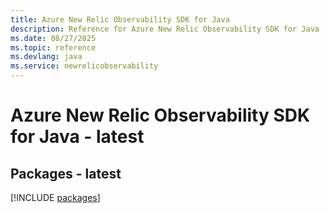 ```yaml
---
title: Azure New Relic Observability SDK for Java
description: Reference for Azure New Relic Observability SDK for Java
ms.date: 08/27/2025
ms.topic: reference
ms.devlang: java
ms.service: newrelicobservability
---
```

# Azure New Relic Observability SDK for Java - latest
## Packages - latest
[!INCLUDE [packages](new-relic-observability-index.md)]
